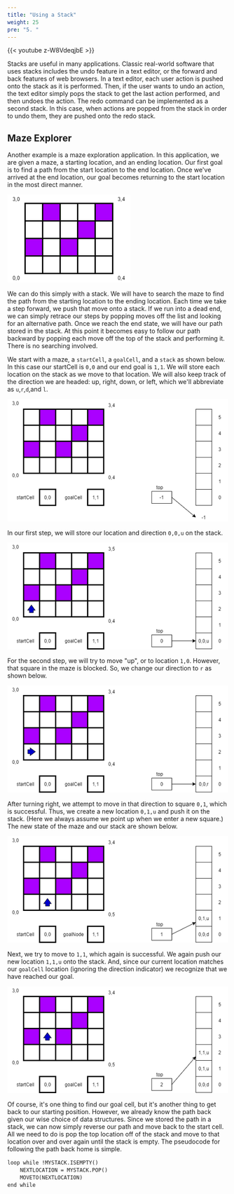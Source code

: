 ```yaml
---
title: "Using a Stack"
weight: 25
pre: "5. "
---
```


{{< youtube z-W8VdeqjbE  >}}

Stacks are useful in many applications. Classic real-world software that uses stacks includes the undo feature in a text editor, or the forward and back features of web browsers. In a text editor, each user action is pushed onto the stack as it is performed. Then, if the user wants to undo an action, the text editor simply pops the stack to get the last action performed, and then undoes the action. The redo command can be implemented as a second stack. In this case, when actions are popped from the stack in order to undo them, they are pushed onto the redo stack.

## Maze Explorer

Another example is a maze exploration application. In this application, we are given a maze, a starting location, and an ending location. Our first goal is to find a path from the start location to the end location. Once we've arrived at the end location, our goal becomes returning to the start location in the most direct manner. 

![Empty Maze](/images/5/5.7.mazeempty.png)

We can do this simply with a stack. We will have to search the maze to find the path from the starting location to the ending location. Each time we take a step forward, we push that move onto a stack. If we run into a dead end, we can simply retrace our steps by popping moves off the list and looking for an alternative path. Once we reach the end state, we will have our path stored in the stack. At this point it becomes easy to follow our path backward by popping each move off the top of the stack and performing it. There is no searching involved.

We start with a maze, a `startCell`, a `goalCell`, and a `stack` as shown below. In this case our startCell is `0,0` and our end goal is `1,1`. We will store each location on the stack as we move to that location. We will also keep track of the direction we are headed: up, right, down, or left, which we'll abbreviate as `u`,`r`,`d`,and `l`.

![Maze Step 0](/images/5/5.7.maze0.png)

In our first step, we will store our location and direction `0,0,u` on the stack.

![Maze Step 1](/images/5/5.7.maze1.png)

For the second step, we will try to move "up", or to location `1,0`. However, that square in the maze is blocked. So, we change our direction to `r` as shown below.

![Maze Step 2](/images/5/5.7.maze2.png)
 
After turning right, we attempt to move in that direction to square `0,1`, which is successful. Thus, we create a new location `0,1,u` and push it on the stack. (Here we always assume we point up when we enter a new square.) The new state of the maze and our stack are shown below.

![Maze Step 3](/images/5/5.7.maze3.png)
 
Next, we try to move to `1,1`, which again is successful. We again push our new location `1,1,u` onto the stack. And, since our current location matches our `goalCell` location (ignoring the direction indicator) we recognize that we have reached our goal. 

![Maze Step 3](/images/5/5.7.maze4.png)
 
Of course, it's one thing to find our goal cell, but it's another thing to get back to our starting position. However, we already know the path back given our wise choice of data structures. Since we stored the path in a stack, we can now simply reverse our path and move back to the start cell. All we need to do is pop the top location off of the stack and move to that location over and over again until the stack is empty. The pseudocode for following the path back home is simple.

```tex
loop while !MYSTACK.ISEMPTY()
	NEXTLOCATION = MYSTACK.POP()
	MOVETO(NEXTLOCATION)
end while
```
